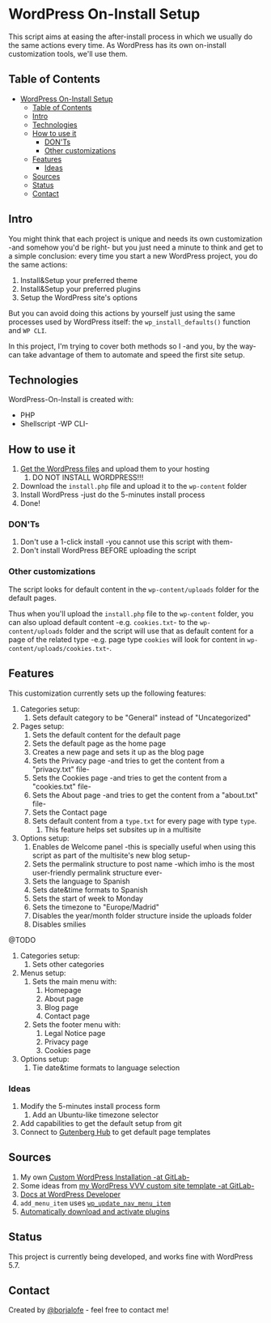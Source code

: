 # WordPress On-Install Setup

This script aims at easing the after-install process in which we usually do the same actions every time. As WordPress has its own on-install customization tools, we'll use them.

## Table of Contents

- [WordPress On-Install Setup](#wordpress-on-install-setup)
  - [Table of Contents](#table-of-contents)
  - [Intro](#intro)
  - [Technologies](#technologies)
  - [How to use it](#how-to-use-it)
    - [DON'Ts](#donts)
    - [Other customizations](#other-customizations)
  - [Features](#features)
    - [Ideas](#ideas)
  - [Sources](#sources)
  - [Status](#status)
  - [Contact](#contact)

## Intro

You might think that each project is unique and needs its own customization -and somehow you'd be right- but you just need a minute to think and get to a simple conclusion: every time you start a new WordPress project, you do the same actions:

1. Install&Setup your preferred theme
2. Install&Setup your preferred plugins
3. Setup the WordPress site's options

But you can avoid doing this actions by yourself just using the same processes used by WordPress itself: the `wp_install_defaults()` function and `WP CLI`.

In this project, I'm trying to cover both methods so I -and you, by the way- can take advantage of them to automate and speed the first site setup.

## Technologies

WordPress-On-Install is created with:

- PHP
- Shellscript -WP CLI-

## How to use it

1. [Get the WordPress files](https://wordpress.org/download/) and upload them to your hosting
   1. DO NOT INSTALL WORDPRESS!!!
2. Download the `install.php` file and upload it to the `wp-content` folder
3. Install WordPress -just do the 5-minutes install process
4. Done!

### DON'Ts

1. Don't use a 1-click install -you cannot use this script with them-
2. Don't install WordPress BEFORE uploading the script

### Other customizations

The script looks for default content in the `wp-content/uploads` folder for the default pages.

Thus when you'll upload the `install.php` file to the `wp-content` folder, you can also upload default content -e.g. `cookies.txt`- to the `wp-content/uploads` folder and the script will use that as default content for a page of the related type -e.g. page type `cookies` will look for content in `wp-content/uploads/cookies.txt`-.

## Features

This customization currently sets up the following features:

1. Categories setup:
   1. Sets default category to be "General" instead of "Uncategorized"
2. Pages setup:
   1. Sets the default content for the default page
   2. Sets the default page as the home page
   3. Creates a new page and sets it up as the blog page
   4. Sets the Privacy page -and tries to get the content from a "privacy.txt" file-
   5. Sets the Cookies page -and tries to get the content from a "cookies.txt" file-
   6. Sets the About page -and tries to get the content from a "about.txt" file-
   7. Sets the Contact page
   8. Sets default content from a `type.txt` for every page with type `type`.
      1. This feature helps set subsites up in a multisite
3. Options setup:
   1. Enables de Welcome panel -this is specially useful when using this script
      as part of the multisite's new blog setup-
   2. Sets the permalink structure to post name -which imho is the most
      user-friendly permalink structure ever-
   3. Sets the language to Spanish
   4. Sets date&time formats to Spanish
   5. Sets the start of week to Monday
   6. Sets the timezone to "Europe/Madrid"
   7. Disables the year/month folder structure inside the uploads folder
   8. Disables smilies

@TODO

1. Categories setup:
   1. Sets other categories
2. Menus setup:
   1. Sets the main menu with:
      1. Homepage
      2. About page
      3. Blog page
      4. Contact page
   2. Sets the footer menu with:
      1. Legal Notice page
      2. Privacy page
      3. Cookies page
3. Options setup:
   1. Tie date&time formats to language selection

### Ideas

1. Modify the 5-minutes install process form
   1. Add an Ubuntu-like timezone selector
2. Add capabilities to get the default setup from git
3. Connect to [Gutenberg Hub](https://gutenberghub.com) to get default page templates

## Sources

1. My own [Custom WordPress Installation -at GitLab-](https://gitlab.com/borjalofe/custom-wordpress-installation)
2. Some ideas from [my WordPress VVV custom site template -at GitLab-](https://gitlab.com/borjalofe/custom-site-template)
3. [Docs at WordPress Developer](https://developer.wordpress.org/reference/functions/wp_install_defaults/)
4. `add_menu_item` uses [`wp_update_nav_menu_item`](https://developer.wordpress.org/reference/functions/wp_update_nav_menu_item/)
5. [Automatically download and activate plugins](https://wpreset.com/programmatically-automatically-download-install-activate-wordpress-plugins/)

## Status

This project is currently being developed, and works fine with WordPress 5.7.

## Contact

Created by [@borjalofe](https://github.com/borjalofe) - feel free to contact me!
